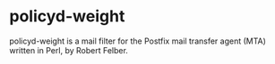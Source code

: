 policyd-weight
==============

policyd-weight is a mail filter for the Postfix mail transfer agent (MTA) written in Perl, by Robert Felber. 
